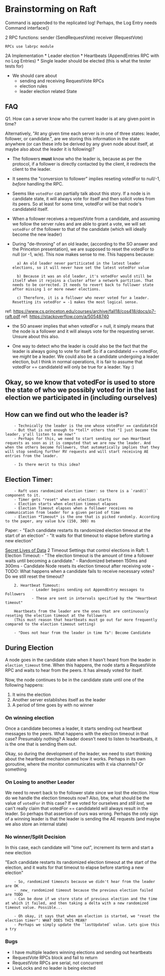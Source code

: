 # Brainstorming on Raft

Command is appended to the replicated log!
Perhaps, the Log Entry needs Command interface{}

2 RPC functions:
	sender (SendRequestVote)
	receiver (RequestVote)

	RPCs use labrpc module

2A Implementation
	* Leader election
	* Heartbeats (AppendEntries RPC with no Log Entries)
	* Single leader should be elected (this is what the tester tests for)

- We should care about 
	- sending and receiving RequestVote RPCs
	- election rules
	- leader election related State

## FAQ

Q1. How can a server know who the current leader is at any given point in time?

Alternatively, "At any given time each server is in one of three states: leader, follower, or candidate.", are we storing this information in the state anywhere (or can these info be derived by any given node about itself, at maybe also about the leader it is following)?

- The followers **must** know who the leader is, because as per the protocol, if a follower is directly contacted by the client, it redirects the client to the leader.


- It seems the "conversion to follower" implies reseting votedFor to null/-1, *before* handling the RPC.

- Seems like `votedFor` can partially talk about this story. If a node is in candidate state, it will always vote for itself and then solicit votes from its peers. So at least for some time, votedFor will be that node's candidateId itself.

- When a follower receives a requestVote from a candidate, and assuming we follow the server rules and are able to grant a vote, we will set `votedFor` of the follower to that of the candidate (which will ideally become the new leader)

- During "de-throning" of an old leader, (according to the SO answer and the Princeton presentation), we are supposed to reset the votedFor to null (or -1, w/e). This now makes sense to me. This happens because:

        a) An old leader never partiticated in the latest leader elections, so it will never have set the latest votedFor value

        b) Because it was an old leader, it's votedFor would still be itself when it rejoins a cluster after a network partition. That needs to be corrected. It needs to revert back to follower state after missing 1 or more newer elections.

        c) Therefore, it is a follower who never voted for a leader. Resetting its votedFor = -1 makes the most logical sense.

ref: https://www.cs.princeton.edu/courses/archive/fall18/cos418/docs/p7-raft.pdf
ref: https://stackoverflow.com/a/50548740

- the SO answer implies that when votedFor = null, it simply means that the node is a follower and it will always vote for the requesting server. Unsure about this also.

- One way to detect who the leader is could also be the fact that the leader is always going to vote for itself. So if a candidateId == votedFor, we _might_ be a leader. We could also be a candidate undergoing a leader election, but I think in normal operations, it is fair to assume that votedFor == candidateId will only be true for a leader. Yay :)

## Okay, so we know that votedFor is used to store the state of who we possibly voted for in the last election we participated in (including ourselves)

## How can we find out who the leader is?

        - Technically the leader is the one whose votedFor == candidateId
        - But that is not enough to *tell* others that "I just became the leader, y'all listen to me now!"
        - Perhaps for this, we need to start sending our own Heartbeat requests as soon as it is computed that we are now the leader. And when the others become followers, that automatically implies that they will stop sending further RV requests and will start receiving AE entries from the leader.

        - Is there merit to this idea?

## Election Timer:
        - Raft uses randomized election timer: so there is a `rand()` component to it.
        - Timer gets "reset" when an election starts
        - Election starts when election timeout elapses
        - Election Timeout elapses when a follower receives no communication from leader for a given period of time
        - Election *Timeout* is the one that is picked randomly. According to the paper, any value b/w (150, 300) ms

Paper: 
        - "Each candidate restarts its randomized election timeout at the start of an election"
        - "It waits for that timeout to elapse before starting a new election"

[Secret Lives of Data](http://thesecretlivesofdata.com/raft/#election)
2 Timeout Settings that control elections in Raft:
        1. Election Timeout: 
                - "The election timeout is the amount of time a follower waits until becoming a candidate."
                - Randomized between 150ms and 300ms
                - Candidate Node resets its election timeout after receiving vote
                - TODO: What happens when a candidate fails to receive necessary votes? Do we still reset the timeout?
        
        2. Heartbeat Timeout:
                - Leader begins sending out AppendEntry messages to Followers
                - These are sent in intervals specified by the "Heartbeat timeout"

        Heartbeats from the leader are the ones that are continuously reseting the election timeout at the followers
        (This must reason that heartbeats must go out far more frequently compared to the election timeout setting)

        - "Does not hear from the leader in time Ta": Become Candidate

## During Election
A node goes in the candidate state when it hasn't heard from the leader in `election_timeout` time. When this happens, the node starts a RequestVote RPC and waits to hear from the peers. It has already voted for itself.

Now, the node continues to be in the candidate state until one of the following happens:

1. It wins the election
2. Another server establishes itself as the leader
3. A period of time goes by with no winner

### On winning election

Once a candidate becomes a leader, it starts sending out heartbeat messages to the peers.
What happens with the election timeout in that case? Presumably nothing? A leader doesn't need to listen to heartbeats, it is the one that is sending them out.

Okay, so during the development of the leader, we need to start thinking about the heartbeat mechanism and how it works. Perhaps in its own goroutine, where the monitor communicates with it via channels? Or something

### On Losing to another Leader

We need to revert back to the follower state since we lost the election. How do we handle the election timeouts now? Also, btw, what should be the value of `votedFor` in this case? If we voted for ourselves and _still lost_, we can't really claim that votedFor == candidateId will always result in the leader. So perhaps that assertion of ours was wrong. Perhaps the only sign of a winning leader is that the leader is sending the AE requests (and maybe we also store an internal state)

### No winner/Split Decision

In this case, each candidate will "time out", increment its term and start a new election

"Each candidate restarts its randomized election timeout at the start of the election, and it waits for that timeout to elapse before starting a new election"

        - So, randomized timeouts because we didn't hear from the leader are OK
        - _new_ randomized timeout because the previous election failed are TODO
        - Can be done if we store state of previous election and the time at which it failed, and then taking a delta with a new randomized timeout value. Possible...

        - Oh okay, it says that when an election is started, we "reset the election timer": WHAT DOES THIS MEAN?
        - Perhaps we simply update the `lastUpdated` value. Lets give this a try

### Bugs

- I have multiple leaders winning elections and sending out heartbeats
- RequestVote RPCs block and fail to return
- RequestVote RPCs are serial, not concurrent
- LiveLocks and no leader is being elected
